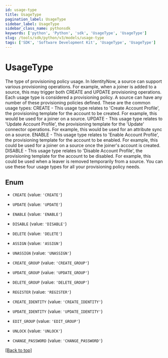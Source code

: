 ```yaml
---
id: usage-type
title: UsageType
pagination_label: UsageType
sidebar_label: UsageType
sidebar_class_name: pythonsdk
keywords: ['python', 'Python', 'sdk', 'UsageType', 'UsageType'] 
slug: /tools/sdk/python/v3/models/usage-type
tags: ['SDK', 'Software Development Kit', 'UsageType', 'UsageType']
---
```


# UsageType

The type of provisioning policy usage.  In IdentityNow, a source can support various provisioning operations. For example, when a joiner is added to a source, this may trigger both CREATE and UPDATE provisioning operations.  Each usage type is considered a provisioning policy.  A source can have any number of these provisioning policies defined.  These are the common usage types:  CREATE - This usage type relates to 'Create Account Profile', the provisioning template for the account to be created. For example, this would be used for a joiner on a source.   UPDATE - This usage type relates to 'Update Account Profile', the provisioning template for the 'Update' connector operations. For example, this would be used for an attribute sync on a source. ENABLE - This usage type relates to 'Enable Account Profile', the provisioning template for the account to be enabled. For example, this could be used for a joiner on a source once the joiner's account is created.  DISABLE - This usage type relates to 'Disable Account Profile', the provisioning template for the account to be disabled. For example, this could be used when a leaver is removed temporarily from a source.  You can use these four usage types for all your provisioning policy needs. 

## Enum

* `CREATE` (value: `'CREATE'`)

* `UPDATE` (value: `'UPDATE'`)

* `ENABLE` (value: `'ENABLE'`)

* `DISABLE` (value: `'DISABLE'`)

* `DELETE` (value: `'DELETE'`)

* `ASSIGN` (value: `'ASSIGN'`)

* `UNASSIGN` (value: `'UNASSIGN'`)

* `CREATE_GROUP` (value: `'CREATE_GROUP'`)

* `UPDATE_GROUP` (value: `'UPDATE_GROUP'`)

* `DELETE_GROUP` (value: `'DELETE_GROUP'`)

* `REGISTER` (value: `'REGISTER'`)

* `CREATE_IDENTITY` (value: `'CREATE_IDENTITY'`)

* `UPDATE_IDENTITY` (value: `'UPDATE_IDENTITY'`)

* `EDIT_GROUP` (value: `'EDIT_GROUP'`)

* `UNLOCK` (value: `'UNLOCK'`)

* `CHANGE_PASSWORD` (value: `'CHANGE_PASSWORD'`)

[[Back to top]](#) 

